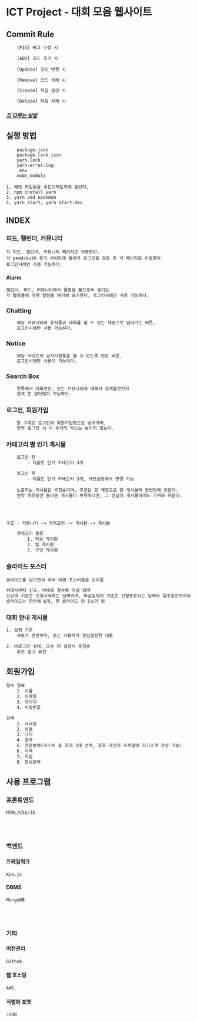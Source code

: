 # ICT Project - 대회 모음 웹사이트


## Commit Rule
```txt
    [FIX] 버그 수정 시

    [ADD] 코드 추가 시
    
    [Update] 코드 변경 시

    [Remove] 코드 삭제 시

    [Create] 파일 생성 시

    [Delete] 파일 삭제 시
```
##### [깃 다루는 방법](./GitCommand.md)

## 실행 방법
```
    package.json
    package.lock.json
    yarn.lock
    yarn-error.log
    .env
    node_module
```
    1. 해당 파일들을 루트디렉토리에 올린다.
    2. npm install yarn
    3. yarn add nodemon
    4. yarn start, yarn start:dev

## INDEX
### 피드, 캘린더, 커뮤니티
    각 피드, 캘린더, 커뮤니티 페이지로 이동한다.
    각 peed/auth 등의 사이트에 들어가 로그인을 검증 후 각 페이지로 이동한다.
    로그인시에만 사용 가능하다.

#### Alarm

```txt
캘린더, 피드, 커뮤니티에서 활동을 핢으로써 생기는
각 활동들에 대한 알람을 여기에 표기한다, 로그인시에만 사용 가능하다.
```

### Chatting

```txt
    해당 커뮤니티의 유저들과 대화를 할 수 있는 채팅으로 넘어가는 버튼,
    로그인시에만 사용 가능하다.
```

### Notice

```txt
    해당 사이트의 공지사항들을 볼 수 있도록 만든 버튼,
    로그인시에만 사용이 가능하다.
```
### Search Box

```txt
    왼쪽에서 대회부문, 또는 커뮤니티에 대해서 검색할것인지
    검색 전 필터링이 가능하다.
```

### 로그인, 회원가입

```txt
    말 그대로 로그인과 회원가입창으로 넘어가며,
    만약 로그인 시 이 두개의 박스는 보이지 않는다.
```
### 카테고리 별 인기 게시물
```txt
    로그인 전
        - 디폴트 인기 카테고리 3개
    
    로그인 후
        - 디폴트 인기 카테고리 3개, 개인설정에서 변경 가능
    
    노출되는 게시물은 추천순이며, 추천은 한 계정으로 한 게시물에 한번밖에 못한다.
    만약 하루동안 올라온 게시물이 부족하다면, 그 전날의 게시물이라도 가져와 띄운다.
    
```
</br>

```txt
구조 : 커뮤니티 -> 카테고리 -> 게시판 -> 게시물

    카테고리 종류
        1. 자유 게시판
        2. 팁 게시판
        3. 구인 게시판
```

### 슬라이드 포스터

    슬라이드를 넘기면서 여러 대회 포스터들을 보여줌    
``` txt
위에서부터 신규, 아래로 갈수록 마감 임박
신규의 기준은 신청시작하는 날짜이며, 마감임박의 기준은 신청종료되는 날짜의 일주일전까지다.
슬라이드는 한칸에 6개, 한 슬라이드 당 5초가 됨
```

### 대회 안내 게시물
```txt
1. 설정 기준
    규모가 큰것부터, 또는 사용자가 관심설정한 내용

2. 비로그인 상태, 또는 미 설정시 추천순
    추천 광고 추천
```

## 회원가입
```txt
필수 정보
    1. 이름
    2. 이메일
    3. 아이디
    4. 비밀번호

선택
    1. 닉네임
    2. 성별
    3. 나이
    4. 경력
    5. 전문분야(리스트 중 최대 3개 선택, 추후 자신의 프로필에 자기소개 작성 가능)
    6. 지역
    7. 직업
    8. 관심분야


```

### 

## 사용 프로그램

### 프론트엔드
    HTML/CSS/JS
</br></br>

### 백엔드

#### 프레임워크
    Koa.js

#### DBMS
    MongoDB

</br></br>

### 기타

#### 버전관리
    Github

#### 웹 호스팅
    AWS

#### 직렬화 포맷
    JSON




